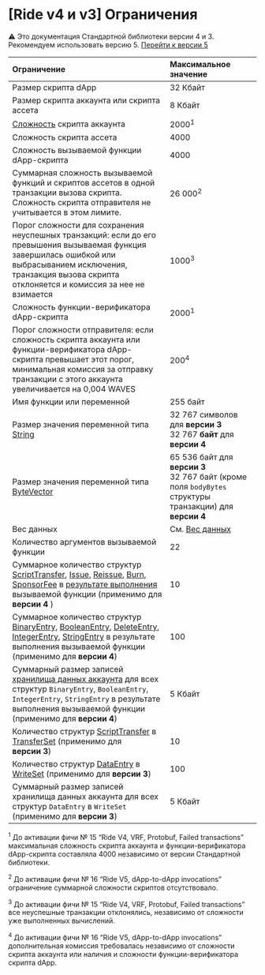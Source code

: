 # [Ride v4 и v3] Ограничения

:warning: Это документация Стандартной библиотеки версии 4 и 3. Рекомендуем использовать версию 5. [Перейти к&nbsp;версии&nbsp;5](/ru/ride/limits/)

| Ограничение | Максимальное значение |
| :--- | :--- |
| Размер скрипта dApp | 32 Кбайт |
| Размер скрипта аккаунта или скрипта ассета | 8 Кбайт |
| [Сложность](/ru/ride/base-concepts/complexity) скрипта аккаунта | 2000<sup>1</sup> |
| Сложность скрипта ассета | 4000 |
| Сложность вызываемой функции dApp-скрипта | 4000 |
| Суммарная сложность вызываемой функций и скриптов ассетов в одной транзакции вызова скрипта. Сложность скрипта отправителя не учитывается в этом лимите. | 26&nbsp;000<sup>2</sup> |
| Порог сложности для сохранения неуспешных транзакций: если до его превышения вызываемая функция завершилась ошибкой или выбрасыванием исключения, транзакция вызова скрипта отклоняется и комиссия за нее не взимается | 1000<sup>3</sup> |
| Сложность функции-верификатора dApp-скрипта | 2000<sup>1</sup> |
| Порог сложности отправителя: если сложность скрипта аккаунта или функции-верификатора dApp-скрипта превышает этот порог, минимальная комиссия за отправку транзакции с этого аккаунта увеличивается на 0,004 WAVES | 200<sup>4</sup> |
| Имя функции или переменной | 255 байт |
| Размер значения переменной типа [String](/ru/ride/v4/data-types/string) | 32&nbsp;767 символов для **версии&nbsp;3**<br>32&nbsp;767 **байт** для **версии 4** |
| Размер значения переменной типа [ByteVector](/ru/ride/v4/data-types/byte-vector) | 65&nbsp;536 байт для **версии&nbsp;3**<br>32&nbsp;767 байт (кроме поля `bodyBytes` структуры транзакции) для **версии&nbsp;4** |
| Вес данных | См. [Вес данных](/ru/ride/v4/limits/weight) |
| Количество аргументов вызываемой функции | 22 |
| Суммарное количество структур [ScriptTransfer](/ru/ride/v4/structures/script-actions/script-transfer), [Issue](/ru/ride/v4/structures/script-actions/issue), [Reissue](/ru/ride/v4/structures/script-actions/reissue), [Burn](/ru/ride/v4/structures/script-actions/burn), [SponsorFee](/ru/ride/v4/structures/script-actions/sponsor-fee) в [результате выполнения](/ru/ride/v4/functions/callable-function#резуnьтат-выпоnнения-2) вызываемой функции (применимо для **версии&nbsp;4** ) | 10 |
| Суммарное количество структур [BinaryEntry](/ru/ride/v4/structures/script-actions/binary-entry), [BooleanEntry](/ru/ride/v4/structures/script-actions/boolean-entry), [DeleteEntry](/ru/ride/v4/structures/script-actions/delete-entry), [IntegerEntry](/ru/ride/v4/structures/script-actions/int-entry), [StringEntry](/ru/ride/v4/structures/script-actions/string-entry) в результате выполнения вызываемой функции (применимо для  **версии 4**) | 100 |
| Суммарный размер записей [хранилища данных аккаунта](/ru/blockchain/account/account-data-storage) для всех структур `BinaryEntry`, `BooleanEntry`, `IntegerEntry`, `StringEntry` в результате выполнения вызываемой функции (применимо для **версии 4**) | 5 Кбайт |
| Количество структур [ScriptTransfer](/ru/ride/v4/structures/script-actions/script-transfer) в [TransferSet](/ru/ride/v4/structures/script-results/transfer-set) (применимо для  **версии&nbsp;3**) | 10 |
| Количество структур [DataEntry](/ru/ride/v4/structures/script-actions/data-entry) в [WriteSet](/ru/ride/v4/structures/script-results/write-set) (применимо для **версии 3**) | 100 |
| Суммарный размер записей хранилища данных аккаунта для всех структур `DataEntry` в `WriteSet` (применимо для **версии 3**) | 5 Кбайт |

<sup>1</sup> До активации фичи №&nbsp;15 “Ride V4, VRF, Protobuf, Failed transactions” максимальная сложность скрипта аккаунта и функции-верификатора dApp-скрипта составляла 4000 независимо от версии Стандартной библиотеки.

<sup>2</sup> До активации фичи №&nbsp;16 “Ride V5, dApp-to-dApp invocations” ограничение суммарной сложности скриптов отсутствовало.

<sup>3</sup> До активации фичи №&nbsp;15 “Ride V4, VRF, Protobuf, Failed transactions” все неуспешные транзакции отклонялись, независимо от сложности уже выполненных вычислений.

<sup>4</sup> До активации фичи №&nbsp;16 “Ride V5, dApp-to-dApp invocations” дополнительная комиссия требовалась независимо от сложности скрипта аккаунта или наличия и сложности функции-верификатора скрипта dApp.
